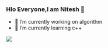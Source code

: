 ### Hlo Everyone,I am Nitesh 👋





- 🔭 I’m currently working on algorithm
- 🌱 I’m currently learning c++
<img src="https://github-readme-stats.vercel.app/api?username=Nitesh-17&&show_icons=true&title_color=ffffff&icon_color=bb2acf&text_color=daf7dc&bg_color=151515">
 
